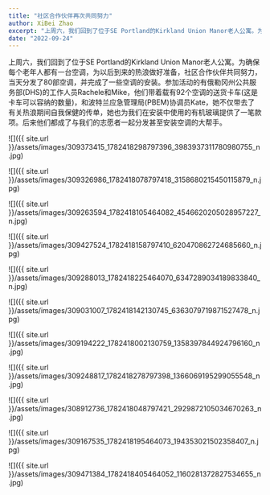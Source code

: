 ```yaml
---
title: "社区合作伙伴再次共同努力"
author: XiBei Zhao
excerpt: "上周六，我们回到了位于SE Portland的Kirkland Union Manor老人公寓。为确保每个老年人都有一台空调，为以后到来的热浪做好准备，社区合作伙伴共同努力，当天分发了80部空调，并完成了一些空调的安装。参加活动的有俄勒冈州公共服务部(DHS)的工作人员Rachele和Mike，他们带着载有92个空调的送货卡车(这是卡车可以容纳的数量)，和波特兰应急管理局(PBEM)协调员Kate，她不仅带去了有关热浪期间自我保健的传单，她也为我们在安装中使用的有机玻璃提供了一笔款项。后来他们都成了与我们的志愿者一起分发甚至安装空调的大帮手。"
date: "2022-09-24"
---
```


上周六，我们回到了位于SE Portland的Kirkland Union Manor老人公寓。为确保每个老年人都有一台空调，为以后到来的热浪做好准备，社区合作伙伴共同努力，当天分发了80部空调，并完成了一些空调的安装。参加活动的有俄勒冈州公共服务部(DHS)的工作人员Rachele和Mike，他们带着载有92个空调的送货卡车(这是卡车可以容纳的数量)，和波特兰应急管理局(PBEM)协调员Kate，她不仅带去了有关热浪期间自我保健的传单，她也为我们在安装中使用的有机玻璃提供了一笔款项。后来他们都成了与我们的志愿者一起分发甚至安装空调的大帮手。

![]({{ site.url }}/assets/images/309373415_1782418298797396_3983937311780980755_n.jpg)

![]({{ site.url }}/assets/images/309326986_1782418078797418_3158680215450115879_n.jpg)

![]({{ site.url }}/assets/images/309263594_1782418105464082_4546620205028957227_n.jpg)

![]({{ site.url }}/assets/images/309427524_1782418158797410_620470862724685660_n.jpg)

![]({{ site.url }}/assets/images/309288013_1782418225464070_6347289034189833840_n.jpg)

![]({{ site.url }}/assets/images/309031007_1782418142130745_6363079719871527478_n.jpg)

![]({{ site.url }}/assets/images/309194222_1782418002130759_1358397844924796160_n.jpg)

![]({{ site.url }}/assets/images/309248817_1782418278797398_1366069195299055548_n.jpg)

![]({{ site.url }}/assets/images/308912736_1782418048797421_2929872105034670263_n.jpg)

![]({{ site.url }}/assets/images/309167535_1782418195464073_194353021502358407_n.jpg)

![]({{ site.url }}/assets/images/309471384_1782418405464052_1160281372827534655_n.jpg)
